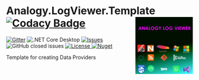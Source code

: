 # Analogy.LogViewer.Template     [![Codacy Badge](https://app.codacy.com/project/badge/Grade/6817feeac1e14856b9208c3baf12b940)](https://www.codacy.com/gh/Analogy-LogViewer/Analogy.LogViewer.Template/dashboard?utm_source=github.com&amp;utm_medium=referral&amp;utm_content=Analogy-LogViewer/Analogy.LogViewer.Template&amp;utm_campaign=Badge_Grade)  <img src="./Assets/AnalogyBanner512x512.jpg" align="right" width="155px" height="155px">

<p align="center">

[![Gitter](https://badges.gitter.im/Analogy-LogViewer/community.svg)](https://gitter.im/Analogy-LogViewer/community?utm_source=badge&utm_medium=badge&utm_campaign=pr-badge)  ![.NET Core Desktop](https://github.com/Analogy-LogViewer/Analogy.LogViewer.Template/workflows/.NET%20Core%20Desktop/badge.svg) 
 <a href="https://github.com/Analogy-LogViewer/Analogy.Analogy.LogViewer.Template/issues">
    <img src="https://img.shields.io/github/issues/Analogy-LogViewer/Analogy.LogViewer.Template" img alt="Issues"/>
</a>
![GitHub closed issues](https://img.shields.io/github/issues-closed-raw/Analogy-LogViewer/Analogy.LogViewer.Template)
<a href="https://github.com/Analogy-LogViewer/Analogy.LogViewer.Template/blob/master/LICENSE.md">
    <img src="https://img.shields.io/github/license/Analogy-LogViewer/Analogy.LogViewer.Template" img alt="License"/>
</a>
 [![Nuget](https://img.shields.io/nuget/v/Analogy.LogViewer.Template)](https://www.nuget.org/packages/Analogy.LogViewer.Template/)
</p>

Template for creating Data Providers
